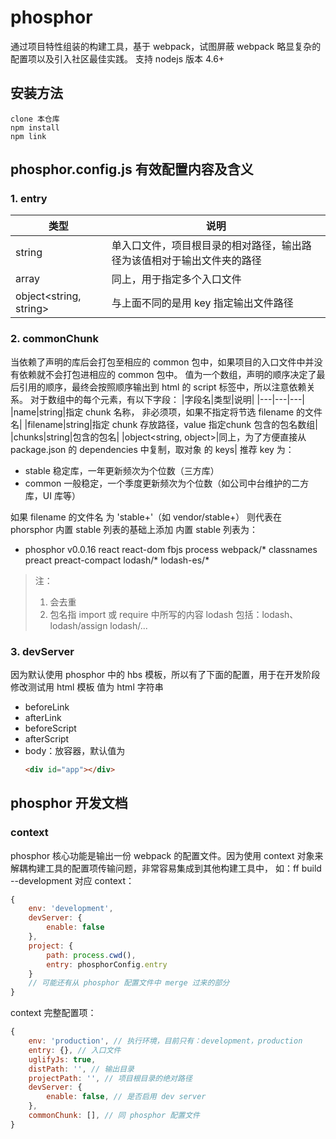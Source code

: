 # phosphor
通过项目特性组装的构建工具，基于 webpack，试图屏蔽 webpack 略显复杂的配置项以及引入社区最佳实践。
支持 nodejs 版本 4.6+

## 安装方法
```
clone 本仓库
npm install
npm link
```

## phosphor.config.js 有效配置内容及含义

### 1. entry
|类型|说明|
|---|---|
|string|单入口文件，项目根目录的相对路径，输出路径为该值相对于输出文件夹的路径|
|array<string>|同上，用于指定多个入口文件|
|object<string, string>|与上面不同的是用 key 指定输出文件路径|

### 2. commonChunk
当依赖了声明的库后会打包至相应的 common 包中，如果项目的入口文件中并没有依赖就不会打包进相应的 common 包中。
值为一个数组，声明的顺序决定了最后引用的顺序，最终会按照顺序输出到 html 的 script 标签中，所以注意依赖关系。
对于数组中的每个元素，有以下字段：
|字段名|类型|说明|
|---|---|---|
|name|string|指定 chunk 名称， 非必须项，如果不指定将节选 filename 的文件名|
|filename|string|指定 chunk 存放路径，value 指定chunk 包含的包名数组|
|chunks|string|包含的包名|
|object<string, object<string>>|同上，为了方便直接从 package.json 的 dependencies 中复制，取对象 的 keys|
推荐 key 为：
* stable 稳定库，一年更新频次为个位数（三方库）
* common 一般稳定，一个季度更新频次为个位数（如公司中台维护的二方库，UI 库等）

如果 filename 的文件名 为 'stable+'（如 vendor/stable+） 则代表在 phorsphor 内置 stable 列表的基础上添加
内置 stable 列表为：
* phosphor v0.0.16
  react react-dom fbjs process webpack/* classnames preact preact-compact lodash/* lodash-es/*
> 注：
> 1. 会去重
> 2. 包名指 import 或 require 中所写的内容
>    lodash 包括：lodash、lodash/assign lodash/...

### 3. devServer
因为默认使用 phosphor 中的 hbs 模板，所以有了下面的配置，用于在开发阶段修改测试用 html 模板
值为 html 字符串
* beforeLink
* afterLink
* beforeScript
* afterScript
* body：放容器，默认值为
    ```html
    <div id="app"></div>
    ```

## phosphor 开发文档
###  context
phosphor 核心功能是输出一份 webpack 的配置文件。因为使用 context 对象来解耦构建工具的配置项传输问题，非常容易集成到其他构建工具中，
如：ff build --development 对应 context：
```javascript
{
    env: 'development',
    devServer: {
        enable: false
    },
    project: {
        path: process.cwd(),
        entry: phosphorConfig.entry
    }
    // 可能还有从 phosphor 配置文件中 merge 过来的部分
}
```
context 完整配置项：
```javascript
{
    env: 'production', // 执行环境，目前只有：development，production
    entry: {}, // 入口文件
    uglifyJs: true,
    distPath: '', // 输出目录
    projectPath: '', // 项目根目录的绝对路径
    devServer: {
        enable: false, // 是否启用 dev server
    },
    commonChunk: [], // 同 phosphor 配置文件
}
```